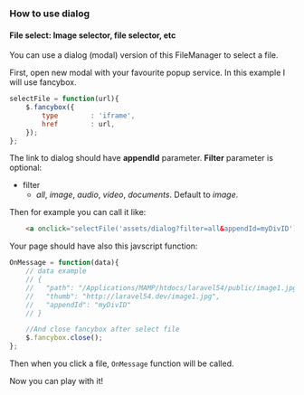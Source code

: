 ### How to use dialog

#### File select:  Image selector, file selector, etc

You can use a dialog (modal) version of this FileManager to select a file.

First, open new modal with your favourite popup service. In this example I will use fancybox.

```javascript
selectFile = function(url){
    $.fancybox({
        type        : 'iframe',
        href        : url,
    });
};
```

The link to dialog should have **appendId** parameter. **Filter** parameter is optional:
- filter
    - *all*, *image*, *audio*, *video*, *documents*. Default to *image*.

Then for example you can call it like: 
```html
    <a onclick="selectFile('assets/dialog?filter=all&appendId=myDivID')">Select Image</a>
```

Your page should have also this javscript function:

```javascript
OnMessage = function(data){
    // data example
    // {
    //   "path": "/Applications/MAMP/htdocs/laravel54/public/image1.jpg",
    //   "thumb": "http://laravel54.dev/image1.jpg",
    //   "appendId": "myDivID"
    // }

    //And close fancybox after select file
    $.fancybox.close();
};
```

Then when you click a file, `OnMessage` function will be called.

Now you can play with it!